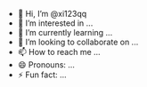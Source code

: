 - 👋 Hi, I’m @xi123qq
- 👀 I’m interested in ...
- 🌱 I’m currently learning ...
- 💞️ I’m looking to collaborate on ...
- 📫 How to reach me ...
- 😄 Pronouns: ...
- ⚡ Fun fact: ...

<!---
xi123qq/xi123qq is a ✨ special ✨ repository because its `README.md` (this file) appears on your GitHub profile.
You can click the Preview link to take a look at your changes.
--->
